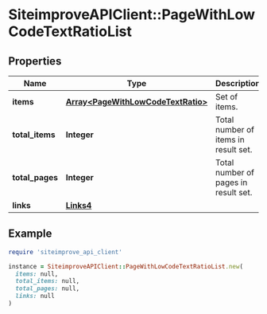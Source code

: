 # SiteimproveAPIClient::PageWithLowCodeTextRatioList

## Properties

| Name | Type | Description | Notes |
| ---- | ---- | ----------- | ----- |
| **items** | [**Array&lt;PageWithLowCodeTextRatio&gt;**](PageWithLowCodeTextRatio.md) | Set of items. |  |
| **total_items** | **Integer** | Total number of items in result set. |  |
| **total_pages** | **Integer** | Total number of pages in result set. |  |
| **links** | [**Links4**](Links4.md) |  | [optional] |

## Example

```ruby
require 'siteimprove_api_client'

instance = SiteimproveAPIClient::PageWithLowCodeTextRatioList.new(
  items: null,
  total_items: null,
  total_pages: null,
  links: null
)
```

